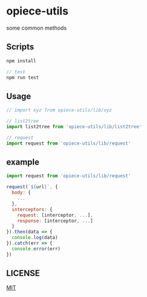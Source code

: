 # opiece-utils

some common methods

## Scripts

```js
npm install

// test
npm run test
```

## Usage

```js
// import xyz from opiece-utils/lib/xyz

// list2tree
import list2tree from 'opiece-utils/lib/list2tree'

// request
import request from 'opiece-utils/lib/request'
```

## example

```js
import request from 'opiece-utils/lib/request'

request(`${url}`, {
  body: {
    ...
  },
  interceptors: {
    request: [interceptor, ...],
    response: [interceptor, ...]
  }
}).then(data => {
  console.log(data)
}).catch(err => {
  console.error(err)
})
```

## LICENSE

[MIT](https://github.com/OPiece/utils/blob/master/LICENSE)
